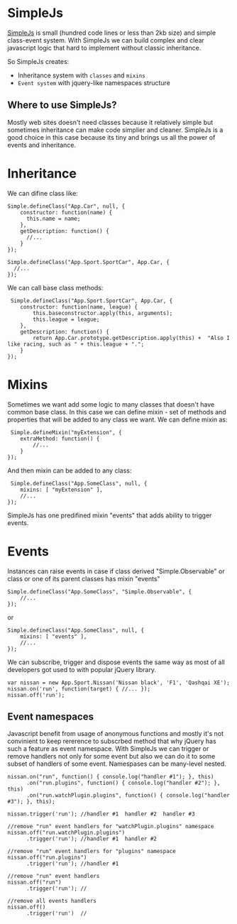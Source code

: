 SimpleJs
========

[SimpleJs](https://github.com/iarovyi/SimpleJs/blob/master/simple.js) is small (hundred code lines or less than 2kb size) and simple class-event system.
 With SimpleJs we can build complex and clear javascript logic that hard to implement without classic inheritance.
 
 So SimpleJs creates:
 * Inheritance system with `classes` and `mixins`
 * `Event system` with jquery-like namespaces structure

Where to use SimpleJs?
-------------------------
Mostly web sites doesn't need classes because it relatively simple but sometimes inheritance can make code simplier and cleaner.
SimpleJs is a good choice in this case because its tiny and brings us all the power of events and inheritance.

 
Inheritance
================================
 We can difine class like:

```
Simple.defineClass("App.Car", null, {
	constructor: function(name) {
      this.name = name;
	},
	getDescription: function() {
      //...
	}
});

Simple.defineClass("App.Sport.SportCar", App.Car, {
  //...
});
```

 We can call base class methods:
```
 Simple.defineClass("App.Sport.SportCar", App.Car, {
	constructor: function(name, league) {
        this.baseconstructor.apply(this, arguments);
        this.league = league;
	},
    getDescription: function() {
        return App.Car.prototype.getDescription.apply(this) +  "Also I like racing, such as " + this.league + ".";
	}
});
```

Mixins
================================
 Sometimes we want add some logic to many classes that doesn't have common base class. In this case we can define
 mixin - set of methods and properties that will be added to any class we want.
 We can define mixin as: 
```
 Simple.defineMixin("myExtension", {
    extraMethod: function() {
        //...
    }
});
```
And then mixin can be added to any class:
```
 Simple.defineClass("App.SomeClass", null, {
    mixins: [ "myExtension" ],
    //...
});
```
SimpleJs has one predifined mixin "events" that adds ability to trigger events.

Events
================================
Instances can raise events in case if class derived "Simple.Observable" or class or one of its parent classes 
has mixin "events"
```
Simple.defineClass("App.SomeClass", "Simple.Observable", {
	//...
});
```
or 
```
Simple.defineClass("App.SomeClass", null, {
    mixins: [ "events" ],
    //...
});
```
We can subscribe, trigger and dispose events the same way as most of all developers got used to with popular jQuery library.
```
var nissan = new App.Sport.Nissan('Nissan black', 'F1', 'Qashqai XE');
nissan.on('run', function(target) { //... });
nissan.off('run');
```

Event namespaces
-------------------------
Javascript benefit from usage of anonymous functions and mostly it's not convinient to keep rererence to subscrbed method
that why jQuery has such a feature as event namespace. With SimpleJs we can trigger or remove handlers not only for some event but also we
can do it to some subset of handlers of some event. Namespases can be many-level nested.

```
nissan.on("run", function() { console.log("handler #1"); }, this)
      .on("run.plugins", function() { console.log("handler #2"); }, this)
      .on("run.watchPlugin.plugins", function() { console.log("handler #3"); }, this);

nissan.trigger('run'); //handler #1  handler #2  handler #3

//remove "run" event handlers for "watchPlugin.plugins" namespace
nissan.off("run.watchPlugin.plugins")
      .trigger('run'); //handler #1  handler #2

//remove "run" event handlers for "plugins" namespace
nissan.off("run.plugins")
      .trigger('run'); //handler #1

//remove "run" event handlers
nissan.off("run")
      .trigger('run'); //

//remove all events handlers
nissan.off()
      .trigger('run')  //
```





























 

